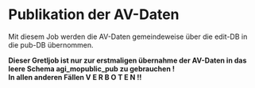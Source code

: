 # Publikation der AV-Daten

Mit diesem Job werden die AV-Daten gemeindeweise über die edit-DB in die pub-DB übernommen.

**Dieser Gretljob ist nur zur erstmaligen übernahme der AV-Daten in das leere Schema agi_mopublic_pub zu gebrauchen !**<br>
**In allen anderen Fällen V E R B O T E N !!**
